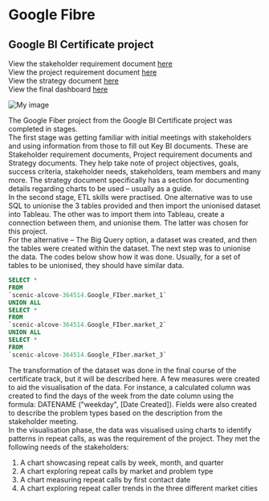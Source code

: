 # Google Fibre

## Google BI Certificate project  
  
View the stakeholder requirement document [here](https://github.com/LJ-Luka/GoogleFibre/blob/main/Stakeholder-Requirements-Document.docx)  
View the project requirement document [here](https://github.com/LJ-Luka/GoogleFibre/blob/main/Project-Requirements-Document.docx)  
View the strategy document [here](https://github.com/LJ-Luka/GoogleFibre/blob/main/Strategy-Document.docx)   
View the final dashboard [here](https://public.tableau.com/app/profile/lumi.luka/viz/Google_Fiber_Reporting_Tables/GoogleFiber)  

  
![My image](C:\Users\KADMI\Desktop\Google_BI_Analyst_Certification\Course_3\Google_Fiber)   


The Google Fiber project from the Google BI Certificate project was completed in stages.  
The first stage was getting familiar with initial meetings with stakeholders and using information from those to fill out Key BI documents. These are Stakeholder requirement documents, Project requirement documents and Strategy documents. They help take note of project objectives, goals, success criteria, stakeholder needs, stakeholders, team members and many more. The strategy document specifically has a section for documenting details regarding charts to be used – usually as a guide.  
In the second stage, ETL skills were practised. One alternative was to use SQL to unionise the 3 tables provided and then import the unionised dataset into Tableau. The other was to import them into Tableau, create a connection between them, and unionise them. The latter was chosen for this project.  
For the alternative – The Big Query option, a dataset was created, and then the tables were created within the dataset. The next step was to unionise the data. The codes below show how it was done. Usually, for a set of tables to be unionised, they should have similar data.

```sql
SELECT *
FROM
`scenic-alcove-364514.Google_FIber.market_1`
UNION ALL
SELECT *
FROM
`scenic-alcove-364514.Google_FIber.market_2`
UNION ALL
SELECT *
FROM
`scenic-alcove-364514.Google_FIber.market_3`
```
  
The transformation of the dataset was done in the final course of the certificate track, but it will be described here. A few measures were created to aid the visualisation of the data. For instance, a calculated column was created to find the days of the week from the date column using the formula: DATENAME ("weekday", [Date Created]). Fields were also created to describe the problem types based on the description from the stakeholder meeting.  
In the visualisation phase, the data was visualised using charts to identify patterns in repeat calls, as was the requirement of the project. They met the following needs of the stakeholders:  
1.	A chart showcasing repeat calls by week, month, and quarter
2.	A chart exploring repeat calls by market and problem type
3.	A chart measuring repeat calls by first contact date
4.	A chart exploring repeat caller trends in the three different market cities
